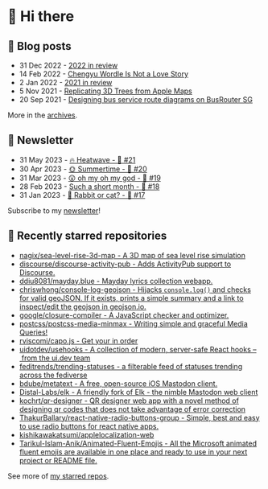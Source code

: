 # 👋 Hi there

## 📝 Blog posts

<!-- feed start -->
- 31 Dec 2022 - [2022 in review](https://cheeaun.com/blog/2022/12/2022-in-review/)
- 14 Feb 2022 - [Chengyu Wordle Is Not a Love Story](https://cheeaun.com/blog/2022/02/chengyu-wordle-is-not-a-love-story/)
- 2 Jan 2022 - [2021 in review](https://cheeaun.com/blog/2022/01/2021-in-review/)
- 5 Nov 2021 - [Replicating 3D Trees from Apple Maps](https://cheeaun.com/blog/2021/11/replicating-3d-trees-apple-maps/)
- 20 Sep 2021 - [Designing bus service route diagrams on BusRouter SG](https://cheeaun.com/blog/2021/09/bus-service-route-diagrams-busrouter-sg/)
<!-- feed end -->

More in the [archives](https://cheeaun.com/blog/archives/).

## 📰 Newsletter

<!-- newsletter start -->
- 31 May 2023 - [🔥 Heatwave - 🥫 #21](https://cheeaun.substack.com/p/heatwave-21)
- 30 Apr 2023 - [🌞 Summertime - 🥫 #20](https://cheeaun.substack.com/p/summertime-20)
- 31 Mar 2023 - [😲 oh my oh my god - 🥫 #19](https://cheeaun.substack.com/p/oh-my-oh-my-god-19)
- 28 Feb 2023 - [Such a short month - 🥫 #18](https://cheeaun.substack.com/p/such-a-short-month-18)
- 31 Jan 2023 - [🧧 Rabbit or cat? - 🥫 #17](https://cheeaun.substack.com/p/rabbit-or-cat-17)
<!-- newsletter end -->

Subscribe to my [newsletter](https://cheeaun.substack.com/)!

## 🌟 Recently starred repositories

<!-- starred repos start -->
- [nagix/sea-level-rise-3d-map - A 3D map of sea level rise simulation](https://github.com/nagix/sea-level-rise-3d-map)
- [discourse/discourse-activity-pub - Adds ActivityPub support to Discourse.](https://github.com/discourse/discourse-activity-pub)
- [ddiu8081/mayday.blue - Mayday lyrics collection webapp.](https://github.com/ddiu8081/mayday.blue)
- [chriswhong/console-log-geojson - Hijacks `console.log()` and checks for valid geoJSON.  If it exists, prints a simple summary and a link to inspect/edit the geojson in geojson.io.](https://github.com/chriswhong/console-log-geojson)
- [google/closure-compiler - A JavaScript checker and optimizer.](https://github.com/google/closure-compiler)
- [postcss/postcss-media-minmax - Writing simple and graceful Media Queries!](https://github.com/postcss/postcss-media-minmax)
- [rviscomi/capo.js - Get your <head> in order](https://github.com/rviscomi/capo.js)
- [uidotdev/usehooks - A collection of modern, server-safe React hooks – from the ui.dev team](https://github.com/uidotdev/usehooks)
- [feditrends/trending-statuses - a filterable feed of statuses trending across the fediverse](https://github.com/feditrends/trending-statuses)
- [bdube/metatext - A free, open-source iOS Mastodon client.](https://github.com/bdube/metatext)
- [Distal-Labs/elk - A friendly fork of Elk - the nimble Mastodon web client](https://github.com/Distal-Labs/elk)
- [kochrt/qr-designer - QR designer web app with a novel method of designing qr codes that does not take advantage of error correction](https://github.com/kochrt/qr-designer)
- [ThakurBallary/react-native-radio-buttons-group - Simple, best and easy to use radio buttons for react native apps.](https://github.com/ThakurBallary/react-native-radio-buttons-group)
- [kishikawakatsumi/applelocalization-web](https://github.com/kishikawakatsumi/applelocalization-web)
- [Tarikul-Islam-Anik/Animated-Fluent-Emojis - All the Microsoft animated fluent emojis are available in one place and ready to use in your next project or README file.](https://github.com/Tarikul-Islam-Anik/Animated-Fluent-Emojis)
<!-- starred repos end -->

See more of [my starred repos](https://github.com/stars/cheeaun/).
